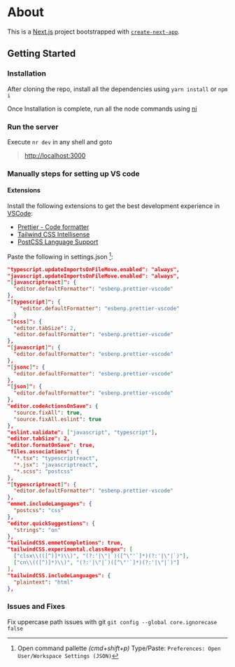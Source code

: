 # About

This is a [Next.js](https://nextjs.org/) project bootstrapped with
[`create-next-app`](https://github.com/vercel/next.js/tree/canary/packages/create-next-app).

## Getting Started

### Installation

After cloning the repo, install all the dependencies using `yarn install` or `npm i`

Once Installation is complete, run all the node commands using [ni](https://github.com/antfu/ni)

### Run the server

Execute `nr dev` in any shell and goto

> [http://localhost:3000](http://localhost:3000)

### Manually steps for setting up VS code

#### Extensions

Install the following extensions to get the best development experience in [VSCode](https://code.visualstudio.com):

- [Prettier - Code formatter](https://marketplace.visualstudio.com/items?itemName=esbenp.prettier-vscode)
- [Tailwind CSS Intellisense](https://marketplace.visualstudio.com/items?itemName=bradlc.vscode-tailwindcss)
- [PostCSS Language Support](https://marketplace.visualstudio.com/items?itemName=csstools.postcss)

Paste the following in settings.json [^1]:

[^1]: Open command pallette _(cmd+shift+p)_ Type/Paste: `Preferences: Open User/Workspace Settings (JSON)`

```json
"typescript.updateImportsOnFileMove.enabled": "always",
"javascript.updateImportsOnFileMove.enabled": "always",
"[javascriptreact]": {
  "editor.defaultFormatter": "esbenp.prettier-vscode"
},
"[typescript]": {
    "editor.defaultFormatter": "esbenp.prettier-vscode"
  }
"[scss]": {
  "editor.tabSize": 2,
  "editor.defaultFormatter": "esbenp.prettier-vscode"
},
"[javascript]": {
  "editor.defaultFormatter": "esbenp.prettier-vscode"
},
"[jsonc]": {
  "editor.defaultFormatter": "esbenp.prettier-vscode"
},
"[json]": {
  "editor.defaultFormatter": "esbenp.prettier-vscode"
},
"editor.codeActionsOnSave": {
  "source.fixAll": true,
  "source.fixAll.eslint": true
},
"eslint.validate": ["javascript", "typescript"],
"editor.tabSize": 2,
"editor.formatOnSave": true,
"files.associations": {
  "*.tsx": "typescriptreact",
  "*.jsx": "javascriptreact",
  "*.scss": "postcss"
},
"[typescriptreact]": {
  "editor.defaultFormatter": "esbenp.prettier-vscode"
},
"emmet.includeLanguages": {
  "postcss": "css"
},
"editor.quickSuggestions": {
  "strings": "on"
},
"tailwindCSS.emmetCompletions": true,
"tailwindCSS.experimental.classRegex": [
  ["clsx\\(([^)]*)\\)", "(?:'|\"|`)([^\"'`]*)(?:'|\"|`)"],
  ["cn\\(([^)]*)\\)", "(?:'|\"|`)([^\"'`]*)(?:'|\"|`)"]
],
"tailwindCSS.includeLanguages": {
  "plaintext": "html"
},
```

### Issues and Fixes

Fix uppercase path issues with git `git config --global core.ignorecase false`
